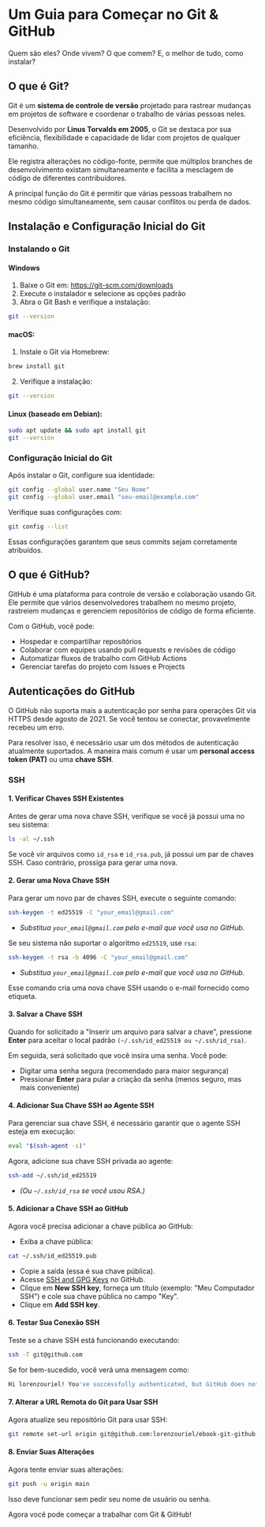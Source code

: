# Um Guia para Começar no Git & GitHub

Quem são eles? Onde vivem? O que comem? E, o melhor de tudo, como instalar?

## O que é Git?
Git é um **sistema de controle de versão** projetado para rastrear mudanças em projetos de software e coordenar o trabalho de várias pessoas neles.

Desenvolvido por **Linus Torvalds em 2005**, o Git se destaca por sua eficiência, flexibilidade e capacidade de lidar com projetos de qualquer tamanho.

Ele registra alterações no código-fonte, permite que múltiplos branches de desenvolvimento existam simultaneamente e facilita a mesclagem de código de diferentes contribuidores.

A principal função do Git é permitir que várias pessoas trabalhem no mesmo código simultaneamente, sem causar conflitos ou perda de dados.

## Instalação e Configuração Inicial do Git
### Instalando o Git
#### Windows
1. Baixe o Git em: https://git-scm.com/downloads
2. Execute o instalador e selecione as opções padrão
3. Abra o Git Bash e verifique a instalação:
```bash
git --version
```

#### macOS:
1. Instale o Git via Homebrew:
```bash
brew install git
```

2. Verifique a instalação:
```bash
git --version
```

#### Linux (baseado em Debian):
```bash
sudo apt update && sudo apt install git
git --version
```

### Configuração Inicial do Git
Após instalar o Git, configure sua identidade:
```bash
git config --global user.name "Seu Nome"
git config --global user.email "seu-email@example.com"
```

Verifique suas configurações com:
```bash
git config --list
```

Essas configurações garantem que seus commits sejam corretamente atribuídos.

## O que é GitHub?

GitHub é uma plataforma para controle de versão e colaboração usando Git. Ele permite que vários desenvolvedores trabalhem no mesmo projeto, rastreiem mudanças e gerenciem repositórios de código de forma eficiente.  

Com o GitHub, você pode:  
- Hospedar e compartilhar repositórios  
- Colaborar com equipes usando pull requests e revisões de código  
- Automatizar fluxos de trabalho com GitHub Actions  
- Gerenciar tarefas do projeto com Issues e Projects   

## Autenticações do GitHub
O GitHub não suporta mais a autenticação por senha para operações Git via HTTPS desde agosto de 2021. Se você tentou se conectar, provavelmente recebeu um erro.

Para resolver isso, é necessário usar um dos métodos de autenticação atualmente suportados. A maneira mais comum é usar um **personal access token (PAT)** ou uma **chave SSH**.

### SSH

#### 1. Verificar Chaves SSH Existentes
Antes de gerar uma nova chave SSH, verifique se você já possui uma no seu sistema:
```bash
ls -al ~/.ssh
```

Se você vir arquivos como `id_rsa` e `id_rsa.pub`, já possui um par de chaves SSH. Caso contrário, prossiga para gerar uma nova.

#### 2. Gerar uma Nova Chave SSH
Para gerar um novo par de chaves SSH, execute o seguinte comando:
```bash
ssh-keygen -t ed25519 -C "your_email@gmail.com"
```
- *Substitua `your_email@gmail.com` pelo e-mail que você usa no GitHub.*

Se seu sistema não suportar o algoritmo `ed25519`, use `rsa`:
```bash
ssh-keygen -t rsa -b 4096 -C "your_email@gmail.com"
```
- *Substitua `your_email@gmail.com` pelo e-mail que você usa no GitHub.*

Esse comando cria uma nova chave SSH usando o e-mail fornecido como etiqueta.

#### 3. Salvar a Chave SSH
Quando for solicitado a "Inserir um arquivo para salvar a chave", pressione **Enter** para aceitar o local padrão `(~/.ssh/id_ed25519 ou ~/.ssh/id_rsa)`.

Em seguida, será solicitado que você insira uma senha. Você pode:
- Digitar uma senha segura (recomendado para maior segurança) 
- Pressionar **Enter** para pular a criação da senha (menos seguro, mas mais conveniente)

#### 4. Adicionar Sua Chave SSH ao Agente SSH
Para gerenciar sua chave SSH, é necessário garantir que o agente SSH esteja em execução:
```bash
eval "$(ssh-agent -s)"
```

Agora, adicione sua chave SSH privada ao agente:
```bash
ssh-add ~/.ssh/id_ed25519
```
- *(Ou `~/.ssh/id_rsa` se você usou RSA.)*

#### 5. Adicionar a Chave SSH ao GitHub
Agora você precisa adicionar a chave pública ao GitHub:
- Exiba a chave pública:
```bash
cat ~/.ssh/id_ed25519.pub
```
- Copie a saída (essa é sua chave pública).
- Acesse [SSH and GPG Keys](https://github.com/settings/keys) no GitHub.
- Clique em **New SSH key**, forneça um título (exemplo: "Meu Computador SSH") e cole sua chave pública no campo "Key".
- Clique em **Add SSH key**.

#### 6. Testar Sua Conexão SSH
Teste se a chave SSH está funcionando executando:
```bash
ssh -T git@github.com
```

Se for bem-sucedido, você verá uma mensagem como:
```bash
Hi lorenzouriel! You've successfully authenticated, but GitHub does not provide shell access.
```

#### 7. Alterar a URL Remota do Git para Usar SSH
Agora atualize seu repositório Git para usar SSH:
```bash
git remote set-url origin git@github.com:lorenzouriel/ebook-git-github.git
```

#### 8. Enviar Suas Alterações
Agora tente enviar suas alterações:
```bash
git push -u origin main
```

Isso deve funcionar sem pedir seu nome de usuário ou senha.

Agora você pode começar a trabalhar com Git & GitHub!